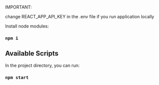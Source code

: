 IMPORTANT:

change REACT_APP_API_KEY in the .env file if you run application locally

Install node modules:

### `npm i`

## Available Scripts

In the project directory, you can run:

### `npm start`
